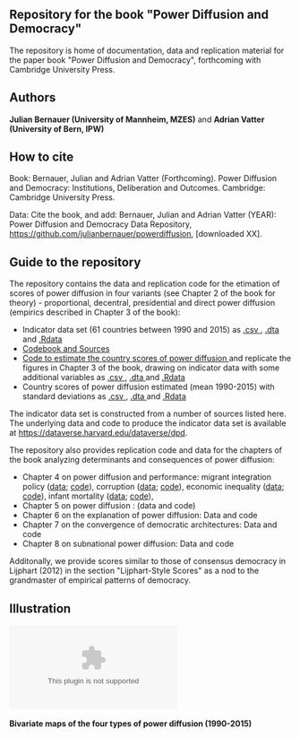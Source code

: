 ## Repository for the book "Power Diffusion and Democracy"
The repository is home of documentation, data and replication material for the paper book "Power Diffusion and Democracy", forthcoming with Cambridge University Press. 

## Authors
**Julian Bernauer (University of Mannheim, MZES)** and **Adrian Vatter (University of Bern, IPW)**

## How to cite 
Book: Bernauer, Julian and Adrian Vatter (Forthcoming). Power Diffusion and Democracy: Institutions, Deliberation and Outcomes. Cambridge: Cambridge University Press. 

Data: Cite the book, and add: Bernauer, Julian and Adrian Vatter (YEAR): Power Diffusion and Democracy Data Repository, https://github.com/julianbernauer/powerdiffusion, [downloaded XX].

## Guide to the repository 
The repository contains the data and replication code for the etimation of scores of power diffusion in four variants (see Chapter 2 of the book for theory) - proportional, decentral, presidential and direct power diffusion (empirics described in Chapter 3 of the book): 

- Indicator data set (61 countries between 1990 and 2015) as <a href="https://github.com/julianbernauer/powerdiffusion/blob/master/data/DPD2018July_indicators.csv"> .csv </a>, <a href="https://github.com/julianbernauer/powerdiffusion/blob/master/data/DPD2018July_indicators.dta"> .dta </a> and <a href="https://github.com/julianbernauer/powerdiffusion/blob/master/data/DPD2018July_indicators.Rdata"> .Rdata </a>
- <a href="https://github.com/julianbernauer/powerdiffusion/blob/master/documentation/codebook.Rmd"> Codebook and Sources </a> 
- <a href="https://github.com/julianbernauer/powerdiffusion/blob/master/code/fairt.r"> Code to estimate the country scores of power diffusion </a> and replicate the figures in Chapter 3 of the book, drawing on indicator data with some additional variables as <a href="https://github.com/julianbernauer/powerdiffusion/blob/master/data/DPD2018July.csv"> .csv </a>, <a href="https://github.com/julianbernauer/powerdiffusion/blob/master/data/DPD2018July.dta"> .dta </a> and <a href="https://github.com/julianbernauer/powerdiffusion/blob/master/data/DPD2018July.Rdata"> .Rdata </a>
- Country scores of power diffusion estimated (mean 1990-2015) with standard deviations as <a href="https://github.com/julianbernauer/powerdiffusion/blob/master/data/DPD2018July_scores.csv"> .csv </a>, <a href="https://github.com/julianbernauer/powerdiffusion/blob/master/data/DPD2018July_scores.dta"> .dta </a> and <a href="https://github.com/julianbernauer/powerdiffusion/blob/master/data/DPD2018July_scores.Rdata"> .Rdata </a> 

The indicator data set is constructed from a number of sources listed here. The underlying data and code to produce the indicator data set is available at https://dataverse.harvard.edu/dataverse/dpd. 

The repository also provides replication code and data for the chapters of the book analyzing determinants and consequences of power diffusion: 
- Chapter 4 on power diffusion and performance: migrant integration policy (<a href="https://github.com/julianbernauer/powerdiffusion/blob/master/data/PDD2018_ch4_perf_mipex.Rdata">data</a>; <a href="https://github.com/julianbernauer/powerdiffusion/blob/master/code/PDD_perf_mipex.R"> code</a>),
corruption (<a href="https://github.com/julianbernauer/powerdiffusion/blob/master/data/PDD2018_ch4_perf_corr.Rdata">data</a>; <a href="https://github.com/julianbernauer/powerdiffusion/blob/master/code/PDD_perf_corr.R"> code</a>),
economic inequality (<a href="https://github.com/julianbernauer/powerdiffusion/blob/master/data/PDD2018_ch4_perf_inequ.Rdata">data</a>; <a href="https://github.com/julianbernauer/powerdiffusion/blob/master/code/PDD_perf_inequ.R"> code</a>),
infant mortality (<a href="https://github.com/julianbernauer/powerdiffusion/blob/master/data/PDD2018_ch4_perf_infmort.Rdata">data</a>; <a href="https://github.com/julianbernauer/powerdiffusion/blob/master/code/PDD_perf_infmort_github.R"> code</a>),
- Chapter 5 on power diffusion : (data and code) 
- Chapter 6 on the explanation of power diffusion: Data and code 
- Chapter 7 on the convergence of democratic architectures: Data and code 
- Chapter 8 on subnational power diffusion: Data and code 

Additonally, we provide scores similar to those of consensus democracy in Lijphart (2012) in the section "Lijphart-Style Scores" as a nod to the grandmaster of empirical patterns of democracy. 


## Illustration 

![Maps of Power Diffusion (1990-2015)](figures/fig3_7.eps)

**Bivariate maps of the four types of power diffusion (1990-2015)**

